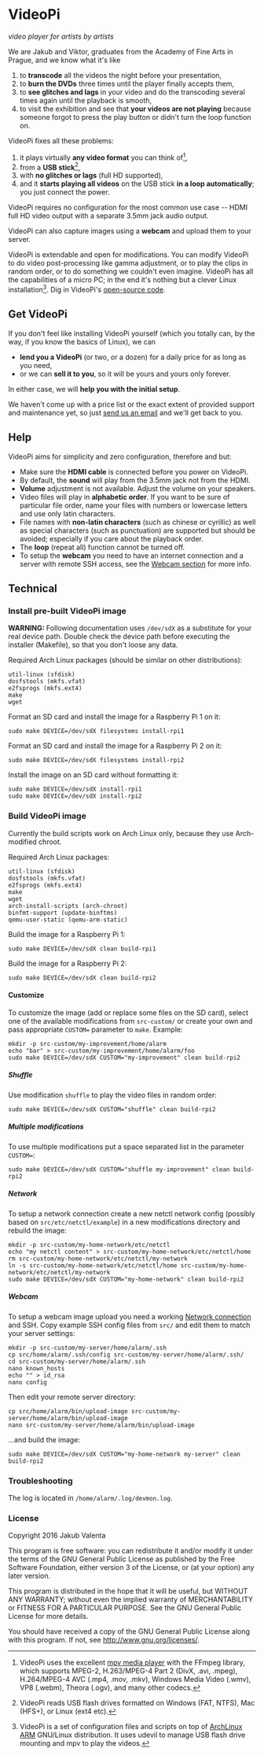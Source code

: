 # VideoPi

*video player for artists by artists*

We are Jakub and Viktor, graduates from the Academy of Fine Arts in Prague, and we know what it's like

1. to __transcode__ all the videos the night before your presentation,
2. to __burn the DVDs__ three times until the player finally accepts them,
3. to __see glitches and lags__ in your video and do the transcoding several times again until the playback is smooth,
4. to visit the exhibition and see that __your videos are not playing__ because someone forgot to press the play button or didn't turn the loop function on.

VideoPi fixes all these problems:

1. it plays virtually __any video format__ you can think of[^1],
2. from a __USB stick__[^2],
3. with __no glitches or lags__ (full HD supported),
4. and it __starts playing all videos__ on the USB stick __in a loop automatically__; you just connect the power.

VideoPi requires no configuration for the most common use case -- HDMI full HD video output with a separate 3.5mm jack audio output.

VideoPi can also capture images using a __webcam__ and upload them to your server.

VideoPi is extendable and open for modifications. You can modify VideoPi to do video post-processing like gamma adjustment, or to play the clips in random order, or to do something we couldn't even imagine. VideoPi has all the capabilities of a micro PC; in the end it's nothing but a clever Linux installation[^3]. Dig in VideoPi's [open-source code](http://lab.saloun.cz/jakub/video-pi).

## Get VideoPi

If you don't feel like installing VideoPi yourself (which you totally can, by the way, if you know the basics of Linux), we can

- __lend you a VideoPi__ (or two, or a dozen) for a daily price for as long as you need,
- or we can __sell it to you__, so it will be yours and yours only forever.

In either case, we will __help you with the initial setup__.

We haven't come up with a price list or the exact extent of provided support and maintenance yet, so just [send us an email](mailto:17bda853@opayq.com) and we'll get back to you.

## Help

VideoPi aims for simplicity and zero configuration, therefore and but:

- Make sure the __HDMI cable__ is connected before you power on VideoPi.
- By default, the __sound__ will play from the 3.5mm jack not from the HDMI.
- __Volume__ adjustment is not available. Adjust the volume on your speakers.
- Video files will play in __alphabetic order__. If you want to be sure of particular file order, name your files with numbers or lowercase letters and use only latin characters.
- File names with __non-latin characters__ (such as chinese or cyrillic) as well as special characters (such as punctuation) are supported but should be avoided; especially if you care about the playback order.
- The __loop__ (repeat all) function cannot be turned off.
- To setup the __webcam__ you need to have an internet connection and a server with remote SSH access, see the [Webcam section](#webcam) for more info.

## Technical

### Install pre-built VideoPi image

__WARNING:__ Following documentation uses `/dev/sdX` as a substitute for your real device path. Double check the device path before executing the installer (Makefile), so that you don't loose any data.

Required Arch Linux packages (should be similar on other distributions):

```
util-linux (sfdisk)
dosfstools (mkfs.vfat)
e2fsprogs (mkfs.ext4)
make
wget
```

Format an SD card and install the image for a Raspberry Pi 1 on it:

```
sudo make DEVICE=/dev/sdX filesystems install-rpi1
```

Format an SD card and install the image for a Raspberry Pi 2 on it:

```
sudo make DEVICE=/dev/sdX filesystems install-rpi2
```

Install the image on an SD card without formatting it:

```
sudo make DEVICE=/dev/sdX install-rpi1
sudo make DEVICE=/dev/sdX install-rpi2
```

### Build VideoPi image

Currently the build scripts work on Arch Linux only, because they use Arch-modified chroot.

Required Arch Linux packages:

```
util-linux (sfdisk)
dosfstools (mkfs.vfat)
e2fsprogs (mkfs.ext4)
make
wget
arch-install-scripts (arch-chroot)
binfmt-support (update-binftms)
qemu-user-static (qemu-arm-static)
```

Build the image for a Raspberry Pi 1:

```
sudo make DEVICE=/dev/sdX clean build-rpi1
```

Build the image for a Raspberry Pi 2:

```
sudo make DEVICE=/dev/sdX clean build-rpi2
```

#### Customize

To customize the image (add or replace some files on the SD card), select one of the available modifications from `src-custom/` or create your own and pass appropriate `CUSTOM=` parameter to `make`. Example:

```
mkdir -p src-custom/my-improvement/home/alarm
echo "bar" > src-custom/my-improvement/home/alarm/foo
sudo make DEVICE=/dev/sdX CUSTOM="my-improvement" clean build-rpi2
```

##### Shuffle

Use modification `shuffle` to play the video files in random order:

```
sudo make DEVICE=/dev/sdX CUSTOM="shuffle" clean build-rpi2
```

##### Multiple modifications

To use multiple modifications put a space separated list in the parameter `CUSTOM=`:

```
sudo make DEVICE=/dev/sdX CUSTOM="shuffle my-improvement" clean build-rpi2
```

##### Network

To setup a network connection create a new netctl network config (possibly based on `src/etc/netctl/example`) in a new modifications directory and rebuild the image:

```
mkdir -p src-custom/my-home-network/etc/netctl
echo "my netctl content" > src-custom/my-home-network/etc/netctl/home
rm src-custom/my-home-network/etc/netctl/my-network
ln -s src-custom/my-home-network/etc/netctl/home src-custom/my-home-network/etc/netctl/my-network
sudo make DEVICE=/dev/sdX CUSTOM="my-home-network" clean build-rpi2
```

##### Webcam

To setup a webcam image upload you need a working [Network connection](#network) and SSH. Copy example SSH config files from `src/` and edit them to match your server settings:

```
mkdir -p src-custom/my-server/home/alarm/.ssh
cp src/home/alarm/.ssh/config src-custom/my-server/home/alarm/.ssh/
cd src-custom/my-server/home/alarm/.ssh
nano known_hosts
echo "" > id_rsa
nano config
```

Then edit your remote server directory:

```
cp src/home/alarm/bin/upload-image src-custom/my-server/home/alarm/bin/upload-image
nano src-custom/my-server/home/alarm/bin/upload-image
```

...and build the image:

```
sudo make DEVICE=/dev/sdX CUSTOM="my-home-network my-server" clean build-rpi2
```

### Troubleshooting

The log is located in `/home/alarm/.log/devmon.log`.

### License

Copyright 2016 Jakub Valenta

This program is free software: you can redistribute it and/or modify
it under the terms of the GNU General Public License as published by
the Free Software Foundation, either version 3 of the License, or
(at your option) any later version.

This program is distributed in the hope that it will be useful,
but WITHOUT ANY WARRANTY; without even the implied warranty of
MERCHANTABILITY or FITNESS FOR A PARTICULAR PURPOSE.  See the
GNU General Public License for more details.

You should have received a copy of the GNU General Public License
along with this program.  If not, see <http://www.gnu.org/licenses/>.

[^1]: VideoPi uses the excellent [mpv media player](http://www.mpv.io/) with the FFmpeg library, which supports MPEG-2, H.263/MPEG-4 Part 2 (DivX, .avi, .mpeg), H.264/MPEG-4 AVC (.mp4, .mov, .mkv), Windows Media Video (.wmv), VP8 (.webm), Theora (.ogv), and many other codecs.

[^2]: VideoPi reads USB flash drives formatted on Windows (FAT, NTFS), Mac (HFS+), or Linux (ext4 etc).

[^3]: VideoPi is a set of configuration files and scripts on top of [ArchLinux ARM](http://www.archlinuxarm.org) GNU/Linux distribution. It uses udevil to manage USB flash drive mounting and mpv to play the videos.

